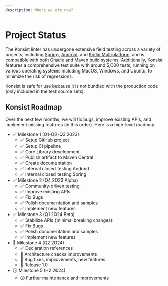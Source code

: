 ```yaml
---
description: Where we are now?
---
```


# Project Status

The Konsist linter has undergone extensive field testing across a variety of projects, including  [Spring](https://spring.io/), [Android](https://www.android.com/), and [Kotlin Multiplatform](https://kotlinlang.org/docs/multiplatform.html), and is compatible with both [Gradle](https://gradle.org/) and [Maven](https://maven.apache.org/) build systems. Additionally, Konsist features a comprehensive test suite with around 5,000 tests, running on various operating systems including MacOS, Windows, and Ubuntu, to minimize the risk of regressions.

Konsist is safe for use because it is not bundled with the production code (only included in the test source sets).

## Konsist Roadmap

Over the next few months, we will fix bugs, improve existing APIs, and implement missing features (in this order). Here is a high-level roadmap:

* ✅ Milestone 1 (Q1-Q2-Q3 2023)
  * ✅ Setup GitHub project
  * ✅ Setup CI pipeline
  * ✅ Core Library development
  * ✅ Publish artifact to Maven Central
  * ✅ Create documentation
  * ✅ Internal closed testing Android
  * ✅ Internal closed testing Spring
* ✅ Milestone 2 (Q4 2023 Alpha)
  * ✅ Community-driven testing
  * ✅ Improve existing APIs
  * ✅ Fix Bugs
  * ✅ Polish documentation and samples
  * ✅ Implement new features
* ✅  Milestone 3 (Q1 2024 Beta)
  * ✅  Stabilize APIs (minimal breaking changes)
  * ✅ Fix Bugs
  * ✅ Polish documentation and samples
  * ✅ Implement new features
* 🚀 Milestone 4 (Q2 2024)
  * ✅  Declaration references
  * 🚀 Architecture checks improvements
  * 🚀 Bug fixes, improvements, new features
  * 🚀 Release 1.0
* 🕝 Milestone 5 (H2 2024)
  * 🕝 Further maintenance and improvements
